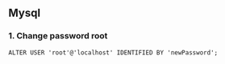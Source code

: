 ## Mysql
### 1. Change password root
```
ALTER USER 'root'@'localhost' IDENTIFIED BY 'newPassword';
```
